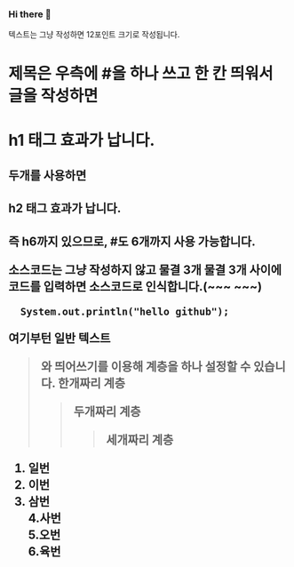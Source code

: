 ### Hi there 👋

<!-- 텍스트 적기 -->
텍스트는 그냥 작성하면 12포인트 크기로 작성됩니다.

<!-- 제목 -->
# 제목은 우측에 #을 하나 쓰고 한 칸 띄워서 글을 작성하면
<h1>h1 태그 효과가 납니다.</h1>

## 두개를 사용하면
<h2>h2 태그 효과가 납니다.<h2>
  
즉 h6까지 있으므로, #도 6개까지 사용 가능합니다.

<!-- 소스코드 게시 1 -->
소스코드는 그냥 작성하지 않고
물결 3개 물결 3개 사이에 코드를 입력하면 소스코드로 인식합니다.(~~~ ~~~)

~~~
  System.out.println("hello github");
~~~
여기부턴 일반 텍스트

<!-- 코드 들여쓰기 계층 만들기 -->

>와 띄어쓰기를 이용해 계층을 하나 설정할 수 있습니다.
> 한개짜리 계층
> > 두개짜리 계층
> > >세개짜리 계층

<!-- 숫자목록 -->
1. 일번
2. 이번
3. 삼번<br>
4.사번<br>
5.오번<br>
6.육번

<!--
**iji4480/iji4480** is a ✨ _special_ ✨ repository because its `README.md` (this file) appears on your GitHub profile.

Here are some ideas to get you started:

- 🔭 I’m currently working on ...
- 🌱 I’m currently learning ...
- 👯 I’m looking to collaborate on ...
- 🤔 I’m looking for help with ...
- 💬 Ask me about ...
- 📫 How to reach me: ...
- 😄 Pronouns: ...
- ⚡ Fun fact: ...
-->
